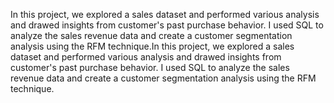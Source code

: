 In this project, we explored a sales dataset and performed various analysis and drawed insights from customer's past purchase behavior. I used SQL to analyze the sales revenue data and create a customer segmentation analysis using the RFM technique.In this project, we explored a sales dataset and performed various analysis and drawed insights from customer's past purchase behavior. I used SQL to analyze the sales revenue data and create a customer segmentation analysis using the RFM technique.
